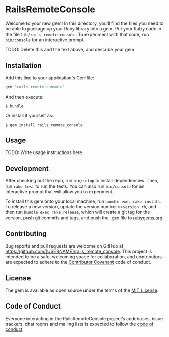 # RailsRemoteConsole

Welcome to your new gem! In this directory, you'll find the files you need to be able to package up your Ruby library into a gem. Put your Ruby code in the file `lib/rails_remote_console`. To experiment with that code, run `bin/console` for an interactive prompt.

TODO: Delete this and the text above, and describe your gem

## Installation

Add this line to your application's Gemfile:

```ruby
gem 'rails_remote_console'
```

And then execute:

    $ bundle

Or install it yourself as:

    $ gem install rails_remote_console

## Usage

TODO: Write usage instructions here

## Development

After checking out the repo, run `bin/setup` to install dependencies. Then, run `rake test` to run the tests. You can also run `bin/console` for an interactive prompt that will allow you to experiment.

To install this gem onto your local machine, run `bundle exec rake install`. To release a new version, update the version number in `version.rb`, and then run `bundle exec rake release`, which will create a git tag for the version, push git commits and tags, and push the `.gem` file to [rubygems.org](https://rubygems.org).

## Contributing

Bug reports and pull requests are welcome on GitHub at https://github.com/[USERNAME]/rails_remote_console. This project is intended to be a safe, welcoming space for collaboration, and contributors are expected to adhere to the [Contributor Covenant](http://contributor-covenant.org) code of conduct.

## License

The gem is available as open source under the terms of the [MIT License](http://opensource.org/licenses/MIT).

## Code of Conduct

Everyone interacting in the RailsRemoteConsole project’s codebases, issue trackers, chat rooms and mailing lists is expected to follow the [code of conduct](https://github.com/[USERNAME]/rails_remote_console/blob/master/CODE_OF_CONDUCT.md).
